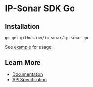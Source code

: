 # IP-Sonar SDK Go

## Installation

```bash
go get github.com/ip-sonar/ip-sonar-go
```

See [example](./example/main.go) for usage.

## Learn More

- [Documentation](https://docs.ip-sonar.com)
- [API Specification](https://api.ip-sonar.com/docs)
